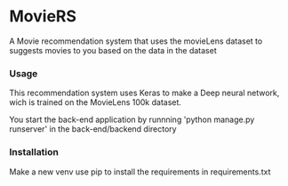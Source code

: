 # MovieRS

A Movie recommendation system that uses the movieLens dataset to suggests movies to you based on the data in the dataset

### Usage

This recommendation system uses Keras to make a Deep neural network, wich is trained on the MovieLens 100k dataset.

You start the back-end application by runnning 'python manage.py runserver' in the back-end/backend directory

### Installation

Make a new venv
use pip to install the requirements in requirements.txt
